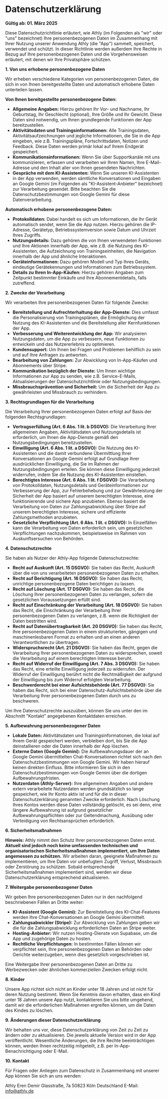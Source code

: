 # Datenschutzerklärung

**Gültig ab: 01. März 2025**

Diese Datenschutzrichtlinie erläutert, wie Athly (im Folgenden als "wir" oder "uns" bezeichnet) Ihre personenbezogenen Daten im Zusammenhang mit Ihrer Nutzung unserer Anwendung Athly (die "App") sammelt, speichert, verwendet und schützt. In dieser Richtlinie werden außerdem Ihre Rechte in Bezug auf Ihre personenbezogenen Daten und die Vorgehensweisen erläutert, mit denen wir Ihre Privatsphäre schützen.

**1. Von uns erhobene personenbezogene Daten**

Wir erheben verschiedene Kategorien von personenbezogenen Daten, die sich in von Ihnen bereitgestellte Daten und automatisch erhobene Daten unterteilen lassen.

**Von Ihnen bereitgestellte personenbezogene Daten:**

- **Allgemeine Angaben:** Hierzu gehören Ihr Vor- und Nachname, Ihr Geburtstag, Ihr Geschlecht (optional), Ihre Größe und Ihr Gewicht. Diese Daten sind notwendig, um Ihnen grundlegende Funktionen der App bereitzustellen.
- **Aktivitätsdaten und Trainingsinformationen:** Alle Trainingsdaten, Aktivitätsaufzeichnungen und jegliche Informationen, die Sie in die App eingeben, wie z.B. Trainingspläne, Fortschrittsdaten, Notizen und Feedback. Diese Daten werden primär lokal auf Ihrem Endgerät gespeichert.
- **Kommunikationsinformationen:** Wenn Sie über Supportkanäle mit uns kommunizieren, erfassen und verarbeiten wir Ihren Namen, Ihre E-Mail-Adresse und den Inhalt aller von Ihnen gesendeten Nachrichten.
- **Gespräche mit dem KI-Assistenten:** Wenn Sie unseren KI-Assistenten in der App verwenden, werden sämtliche Konversationen und Eingaben an Google Gemini (im Folgenden als "KI-Assistent-Anbieter" bezeichnet) zur Verarbeitung gesendet. Bitte beachten Sie die Datenschutzbestimmungen von Google Gemini für diese Datenverarbeitung.

**Automatisch erhobene personenbezogene Daten:**

- **Protokolldaten:** Dabei handelt es sich um Informationen, die Ihr Gerät automatisch sendet, wenn Sie die App nutzen. Hierzu gehören die IP-Adresse, Gerätetyp, Betriebssystemversion sowie Datum und Uhrzeit Ihres Zugriffs.
- **Nutzungsdetails:** Dazu gehören die von Ihnen verwendeten Funktionen und Ihre Aktionen innerhalb der App, wie z.B. die Nutzung des KI-Assistenten, die Aufzeichnung von Trainingseinheiten, die Navigation innerhalb der App und ähnliche Interaktionen.
- **Geräteinformationen:** Dazu gehören Modell und Typ Ihres Geräts, eindeutige Gerätekennungen und Informationen zum Betriebssystem.
- **Details zu Ihren In-App-Käufen:** Hierzu gehören Angaben zum Zeitpunkt bestimmter Einkäufe und Ihre Abonnementdetails, falls zutreffend.

**2. Zwecke der Verarbeitung**

Wir verarbeiten Ihre personenbezogenen Daten für folgende Zwecke:

- **Bereitstellung und Aufrechterhaltung der App-Dienste:** Dies umfasst die Personalisierung von Trainingsplänen, die Ermöglichung der Nutzung des KI-Assistenten und die Bereitstellung aller Kernfunktionen der App.
- **Verbesserung und Weiterentwicklung der App:** Wir analysieren Nutzungsdaten, um die App zu verbessern, neue Funktionen zu entwickeln und das Nutzererlebnis zu optimieren.
- **Kundensupport:** Um Ihnen bei Fragen und Problemen behilflich zu sein und auf Ihre Anfragen zu antworten.
- **Bearbeitung von Zahlungen:** Zur Abwicklung von In-App-Käufen und Abonnements über Stripe.
- **Kommunikation bezüglich der Dienste:** Um Ihnen wichtige Informationen zur App zu senden, wie z.B. Service-E-Mails, Aktualisierungen der Datenschutzrichtlinie oder Nutzungsbedingungen.
- **Missbrauchsprävention und Sicherheit:** Um die Sicherheit der App zu gewährleisten und Missbrauch zu verhindern.

**3. Rechtsgrundlagen für die Verarbeitung**

Die Verarbeitung Ihrer personenbezogenen Daten erfolgt auf Basis der folgenden Rechtsgrundlagen:

- **Vertragserfüllung (Art. 6 Abs. 1 lit. b DSGVO):** Die Verarbeitung Ihrer allgemeinen Angaben, Aktivitätsdaten und Nutzungsdetails ist erforderlich, um Ihnen die App-Dienste gemäß den Nutzungsbedingungen bereitzustellen.
- **Einwilligung (Art. 6 Abs. 1 lit. a DSGVO):** Die Nutzung des KI-Assistenten und die damit verbundene Übermittlung Ihrer Konversationen an Google Gemini erfolgt auf Grundlage Ihrer ausdrücklichen Einwilligung, die Sie im Rahmen der Nutzungsbedingungen erteilen. Sie können diese Einwilligung jederzeit widerrufen, indem Sie die Nutzung des KI-Assistenten einstellen.
- **Berechtigtes Interesse (Art. 6 Abs. 1 lit. f DSGVO):** Die Verarbeitung von Protokolldaten, Nutzungsdetails und Geräteinformationen zur Verbesserung der App, zur Fehlerbehebung und zur Gewährleistung der Sicherheit der App basiert auf unserem berechtigten Interesse, eine funktionierende und sichere App anzubieten. Ebenso basiert die Verarbeitung von Daten zur Zahlungsabwicklung über Stripe auf unserem berechtigten Interesse, sichere und effiziente Zahlungsmethoden anzubieten.
- **Gesetzliche Verpflichtung (Art. 6 Abs. 1 lit. c DSGVO):** In Einzelfällen kann die Verarbeitung von Daten erforderlich sein, um gesetzlichen Verpflichtungen nachzukommen, beispielsweise im Rahmen von Auskunftsersuchen von Behörden.

**4. Datenschutzrechte**

Sie haben als Nutzer der Athly-App folgende Datenschutzrechte:

- **Recht auf Auskunft (Art. 15 DSGVO):** Sie haben das Recht, Auskunft über die von uns verarbeiteten personenbezogenen Daten zu erhalten.
- **Recht auf Berichtigung (Art. 16 DSGVO):** Sie haben das Recht, unrichtige personenbezogene Daten berichtigen zu lassen.
- **Recht auf Löschung (Art. 17 DSGVO):** Sie haben das Recht, die Löschung Ihrer personenbezogenen Daten zu verlangen, sofern die gesetzlichen Voraussetzungen erfüllt sind.
- **Recht auf Einschränkung der Verarbeitung (Art. 18 DSGVO):** Sie haben das Recht, die Einschränkung der Verarbeitung Ihrer personenbezogenen Daten zu verlangen, z.B. wenn die Richtigkeit der Daten bestritten wird.
- **Recht auf Datenübertragbarkeit (Art. 20 DSGVO):** Sie haben das Recht, Ihre personenbezogenen Daten in einem strukturierten, gängigen und maschinenlesbaren Format zu erhalten und an einen anderen Verantwortlichen zu übertragen.
- **Widerspruchsrecht (Art. 21 DSGVO):** Sie haben das Recht, gegen die Verarbeitung Ihrer personenbezogenen Daten zu widersprechen, soweit die Verarbeitung auf einem berechtigten Interesse beruht.
- **Recht auf Widerruf der Einwilligung (Art. 7 Abs. 3 DSGVO):** Sie haben das Recht, eine erteilte Einwilligung jederzeit zu widerrufen. Der Widerruf der Einwilligung berührt nicht die Rechtmäßigkeit der aufgrund der Einwilligung bis zum Widerruf erfolgten Verarbeitung.
- **Beschwerderecht bei einer Aufsichtsbehörde (Art. 77 DSGVO):** Sie haben das Recht, sich bei einer Datenschutz-Aufsichtsbehörde über die Verarbeitung Ihrer personenbezogenen Daten durch uns zu beschweren.

Um Ihre Datenschutzrechte auszuüben, können Sie uns unter den im Abschnitt "Kontakt" angegebenen Kontaktdaten erreichen.

**5. Aufbewahrung personenbezogener Daten**

- **Lokale Daten:** Aktivitätsdaten und Trainingsinformationen, die lokal auf Ihrem Gerät gespeichert werden, verbleiben dort, bis Sie die App deinstallieren oder die Daten innerhalb der App löschen.
- **Externe Daten (Google Gemini):** Die Aufbewahrungsdauer der an Google Gemini übermittelten Chat-Konversationen richtet sich nach den Datenschutzbestimmungen von Google Gemini. Wir haben hierauf keinen direkten Einfluss. Bitte informieren Sie sich in den Datenschutzbestimmungen von Google Gemini über die dortigen Aufbewahrungsfristen.
- **Nutzerdaten (Athly-Server):** Ihre allgemeinen Angaben und andere extern verarbeitete Nutzerdaten werden grundsätzlich so lange gespeichert, wie Ihr Konto aktiv ist und für die in dieser Datenschutzerklärung genannten Zwecke erforderlich. Nach Löschung Ihres Kontos werden diese Daten vollständig gelöscht, es sei denn, eine längere Aufbewahrung ist aufgrund gesetzlicher Aufbewahrungspflichten oder zur Geltendmachung, Ausübung oder Verteidigung von Rechtsansprüchen erforderlich.

**6. Sicherheitsmaßnahmen**

**Hinweis:** Athly nimmt den Schutz Ihrer personenbezogenen Daten ernst. **Aktuell sind jedoch noch keine umfassenden technischen und organisatorischen Sicherheitsmaßnahmen implementiert, um Ihre Daten angemessen zu schützen.** Wir arbeiten daran, geeignete Maßnahmen zu implementieren, um Ihre Daten vor unbefugtem Zugriff, Verlust, Missbrauch oder Zerstörung zu schützen. Sobald entsprechende Sicherheitsmaßnahmen implementiert sind, werden wir diese Datenschutzerklärung entsprechend aktualisieren.

**7. Weitergabe personenbezogener Daten**

Wir geben Ihre personenbezogenen Daten nur in den nachfolgend beschriebenen Fällen an Dritte weiter:

- **KI-Assistent (Google Gemini):** Zur Bereitstellung des KI-Chat-Features werden Ihre Chat-Konversationen an Google Gemini übermittelt.
- **Zahlungsabwickler (Stripe):** Zur Abwicklung von Zahlungen geben wir die für die Zahlungsabwicklung erforderlichen Daten an Stripe weiter.
- **Hosting-Anbieter:** Wir nutzen Hosting-Dienste von Supabase, um die App und zugehörige Daten zu hosten.
- **Rechtliche Verpflichtungen:** In bestimmten Fällen können wir verpflichtet sein, Ihre personenbezogenen Daten an Behörden oder Gerichte weiterzugeben, wenn dies gesetzlich vorgeschrieben ist.

Eine Weitergabe Ihrer personenbezogenen Daten an Dritte zu Werbezwecken oder ähnlichen kommerziellen Zwecken erfolgt nicht.

**8. Kinder**

Unsere App richtet sich nicht an Kinder unter 18 Jahren und ist nicht für deren Nutzung bestimmt. Wenn Sie Kenntnis davon erhalten, dass ein Kind unter 18 Jahren unsere App nutzt, kontaktieren Sie uns bitte umgehend, damit wir die erforderlichen Maßnahmen ergreifen können, um die Daten des Kindes zu löschen.

**9. Änderungen dieser Datenschutzerklärung**

Wir behalten uns vor, diese Datenschutzerklärung von Zeit zu Zeit zu ändern oder zu aktualisieren. Die jeweils aktuelle Version wird in der App veröffentlicht. Wesentliche Änderungen, die Ihre Rechte beeinträchtigen können, werden Ihnen rechtzeitig mitgeteilt, z.B. per In-App-Benachrichtigung oder E-Mail.

**10. Kontakt**

Für Fragen oder Anliegen zum Datenschutz in Zusammenhang mit unserer App können Sie sich an uns wenden:

Athly
Eren Demir
Glasstraße, 7a
50823 Köln
Deutschland
E-Mail: info@athly.de
